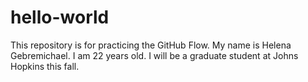 # hello-world
This repository is for practicing the GitHub Flow. 
My name is Helena Gebremichael. I am 22 years old. I will be a graduate student at Johns Hopkins this fall. 
